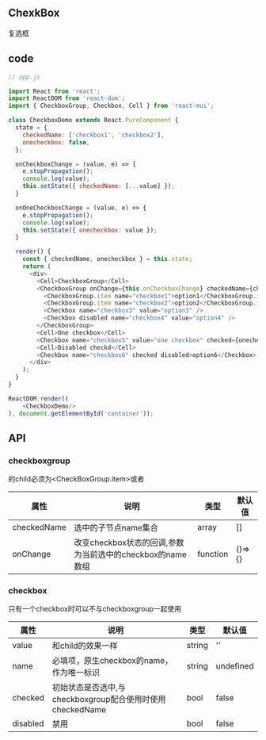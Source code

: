 ## ChexkBox

复选框

## code

```js
// app.js

import React from 'react';
import ReactDOM from 'react-dom';
import { CheckboxGroup, Checkbox, Cell } from 'react-mui';

class CheckboxDemo extends React.PureComponent {
  state = {
    checkedName: ['checkbox1', 'checkbox2'],
    onecheckbox: false,
  };

  onCheckboxChange = (value, e) => {
    e.stopPropagation();
    console.log(value);
    this.setState({ checkedName: [...value] });
  }

  onOneCheckboxChange = (value, e) => {
    e.stopPropagation();
    console.log(value);
    this.setState({ onecheckbox: value });
  }

  render() {
    const { checkedName, onecheckbox } = this.state;
    return (
      <div>
        <Cell>CheckboxGroup</Cell>
        <CheckboxGroup onChange={this.onCheckboxChange} checkedName={checkedName}>
          <CheckboxGroup.item name="checkbox1">option1</CheckboxGroup.item>
          <CheckboxGroup.item name="checkbox2">option2</CheckboxGroup.item>
          <Checkbox name="checkbox3" value="option3" />
          <Checkbox disabled name="checkbox4" value="option4" />
        </CheckboxGroup>
        <Cell>One checkbox</Cell>
        <Checkbox name="checkbox5" value="one checkbox" checked={onecheckbox} onChange={this.onOneCheckboxChange} />
        <Cell>Disabled checkd</Cell>
        <Checkbox name="checkbox6" checked disabled>option6</Checkbox>
      </div>
    );
  }
}

ReactDOM.render((
    <CheckboxDemo/>
), document.getElementById('container'));

```

## API

### checkboxgroup

<CheckBoxGroup>的child必须为<CheckBoxGroup.item>或者<Checkbox>

属性 | 说明 | 类型 | 默认值
----|-----|------|------
| checkedName    | 选中的子节点name集合  |   array | [] |
| onChange    | 改变checkbox状态的回调,参数为当前选中的checkbox的name数组  | function | ()=>{} |

### checkbox
只有一个checkbox时可以不与checkboxgroup一起使用

属性 | 说明 | 类型 | 默认值
----|-----|------|------
| value    |  和child的效果一样 |   string | '' |
| name    |  必填项，原生checkbox的name，作为唯一标识 |   string  | undefined |
| checked    |  初始状态是否选中,与checkboxgroup配合使用时使用checkedName |   bool | false |
| disabled    |  禁用 |   bool | false |

